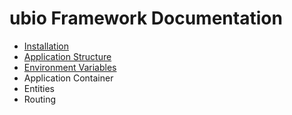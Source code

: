 # ubio Framework Documentation

- [Installation](install.md)
- [Application Structure](structure.md)
- [Environment Variables](env.md)
- Application Container
- Entities
- Routing


